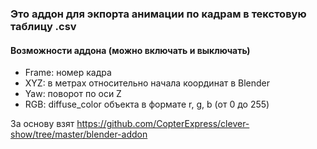 ### Это аддон для экпорта анимации по кадрам в текстовую таблицу .csv

#### Возможности аддона (можно включать и выключать)

- Frame: номер кадра
- XYZ: в метрах относительно начала координат в Blender
- Yaw: поворот по оси Z
- RGB: diffuse_color объекта в формате r, g, b (от 0 до 255)

За основу взят https://github.com/CopterExpress/clever-show/tree/master/blender-addon

